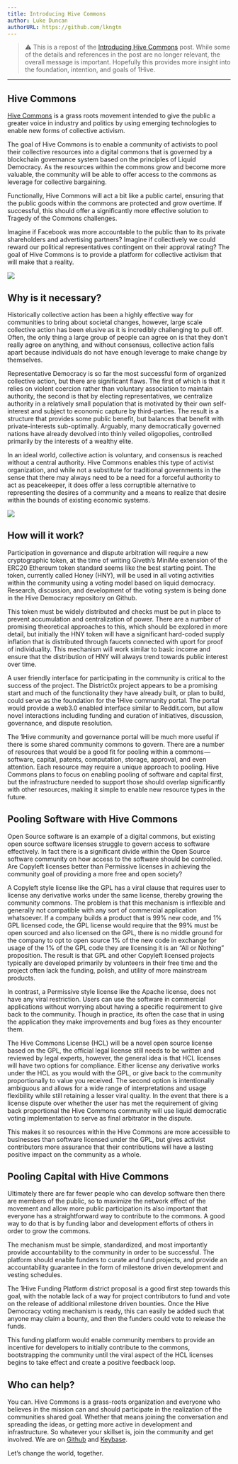 ```yaml
---
title: Introducing Hive Commons
author: Luke Duncan
authorURL: https://github.com/lkngtn
---
```


> ⚠️ This is a repost of the [Introducing Hive Commons](https://medium.com/hive-commons/introducing-hive-commons-95dad77814bb) post. While some of the details and references in the post are no longer relevant, the overall message is important. Hopefully this provides more insight into the foundation, intention, and goals of 1Hive.

<hr>

## Hive Commons

[Hive Commons](http://hivecommons.org/) is a grass roots movement intended to give the public a greater voice in industry and politics by using emerging technologies to enable new forms of collective activism.

The goal of Hive Commons is to enable a community of activists to pool their collective resources into a digital commons that is governed by a blockchain governance system based on the principles of Liquid Democracy. As the resources within the commons grow and become more valuable, the community will be able to offer access to the commons as leverage for collective bargaining.

Functionally, Hive Commons will act a bit like a public cartel, ensuring that the public goods within the commons are protected and grow overtime. If successful, this should offer a significantly more effective solution to Tragedy of the Commons challenges.

Imagine if Facebook was more accountable to the public than to its private shareholders and advertising partners? Imagine if collectively we could reward our political representatives contingent on their approval rating? The goal of Hive Commons is to provide a platform for collective activism that will make that a reality.

<img src='https://cdn-images-1.medium.com/max/1080/1*1gYJoTfi8cfqMLw5s4DV5g.png' />

## Why is it necessary?

Historically collective action has been a highly effective way for communities to bring about societal changes, however, large scale collective action has been elusive as it is incredibly challenging to pull off. Often, the only thing a large group of people can agree on is that they don’t really agree on anything, and without consensus, collective action falls apart because individuals do not have enough leverage to make change by themselves.

Representative Democracy is so far the most successful form of organized collective action, but there are significant flaws. The first of which is that it relies on violent coercion rather than voluntary association to maintain authority, the second is that by electing representatives, we centralize authority in a relatively small population that is motivated by their own self-interest and subject to economic capture by third-parties. The result is a structure that provides some public benefit, but balances that benefit with private-interests sub-optimally. Arguably, many democratically governed nations have already devolved into thinly veiled oligopolies, controlled primarily by the interests of a wealthy elite.

In an ideal world, collective action is voluntary, and consensus is reached without a central authority. Hive Commons enables this type of activist organization, and while not a substitute for traditional governments in the sense that there may always need to be a need for a forceful authority to act as peacekeeper, it does offer a less corruptible alternative to representing the desires of a community and a means to realize that desire within the bounds of existing economic systems.

<img src='https://cdn-images-1.medium.com/max/1080/1*Wa-7x3D06jFK4x9aUcZepA.png' />

## How will it work?

Participation in governance and dispute arbitration will require a new cryptographic token, at the time of writing Giveth’s MiniMe extension of the ERC20 Ethereum token standard seems like the best starting point. The token, currently called Honey (HNY), will be used in all voting activities within the community using a voting model based on liquid democracy. Research, discussion, and development of the voting system is being done in the Hive Democracy repository on Github.

This token must be widely distributed and checks must be put in place to prevent accumulation and centralization of power. There are a number of promising theoretical approaches to this, which should be explored in more detail, but initially the HNY token will have a significant hard-coded supply inflation that is distributed through faucets connected with uport for proof of individuality. This mechanism will work similar to basic income and ensure that the distribution of HNY will always trend towards public interest over time.

A user friendly interface for participating in the community is critical to the success of the project. The District0x project appears to be a promising start and much of the functionality they have already built, or plan to build, could serve as the foundation for the 1Hive community portal. The portal would provide a web3.0 enabled interface similar to Reddit.com, but allow novel interactions including funding and curation of initiatives, discussion, governance, and dispute resolution.

The 1Hive community and governance portal will be much more useful if there is some shared community commons to govern. There are a number of resources that would be a good fit for pooling within a commons — software, capital, patents, computation, storage, approval, and even attention. Each resource may require a unique approach to pooling. Hive Commons plans to focus on enabling pooling of software and capital first, but the infrastructure needed to support those should overlap significantly with other resources, making it simple to enable new resource types in the future.

## Pooling Software with Hive Commons

Open Source software is an example of a digital commons, but existing open source software licenses struggle to govern access to software effectively. In fact there is a significant divide within the Open Source software community on how access to the software should be controlled. Are Copyleft licenses better than Permissive licenses in achieving the community goal of providing a more free and open society?

A Copyleft style license like the GPL has a viral clause that requires user to license any derivative works under the same license, thereby growing the community commons. The problem is that this mechanism is inflexible and generally not compatible with any sort of commercial application whatsoever. If a company builds a product that is 99% new code, and 1% GPL licensed code, the GPL license would require that the 99% must be open sourced and also licensed on the GPL, there is no middle ground for the company to opt to open source 1% of the new code in exchange for usage of the 1% of the GPL code they are licensing it is an “All or Nothing” proposition. The result is that GPL and other Copyleft licensed projects typically are developed primarily by volunteers in their free time and the project often lack the funding, polish, and utility of more mainstream products.

In contrast, a Permissive style license like the Apache license, does not have any viral restriction. Users can use the software in commercial applications without worrying about having a specific requirement to give back to the community. Though in practice, its often the case that in using the application they make improvements and bug fixes as they encounter them.

The Hive Commons License (HCL) will be a novel open source license based on the GPL, the official legal license still needs to be written and reviewed by legal experts, however, the general idea is that HCL licenses will have two options for compliance. Either license any derivative works under the HCL as you would with the GPL, or give back to the community proportionally to value you received. The second option is intentionally ambiguous and allows for a wide range of interpretations and usage flexibility while still retaining a lesser viral quality. In the event that there is a license dispute over whether the user has met the requirement of giving back proportional the Hive Commons community will use liquid democratic voting implementation to serve as final arbitrator in the dispute.

This makes it so resources within the Hive Commons are more accessible to businesses than software licensed under the GPL, but gives activist contributors more assurance that their contributions will have a lasting positive impact on the community as a whole.

## Pooling Capital with Hive Commons

Ultimately there are far fewer people who can develop software then there are members of the public, so to maximize the network effect of the movement and allow more public participation its also important that everyone has a straightforward way to contribute to the commons. A good way to do that is by funding labor and development efforts of others in order to grow the commons.

The mechanism must be simple, standardized, and most importantly provide accountability to the community in order to be successful. The platform should enable funders to curate and fund projects, and provide an accountability guarantee in the form of milestone driven development and vesting schedules.

The 1Hive Funding Platform district proposal is a good first step towards this goal, with the notable lack of a way for project contributors to fund and vote on the release of additional milestone driven bounties. Once the Hive Democracy voting mechanism is ready, this can easily be added such that anyone may claim a bounty, and then the funders could vote to release the funds.

This funding platform would enable community members to provide an incentive for developers to initially contribute to the commons, bootstrapping the community until the viral aspect of the HCL licenses begins to take effect and create a positive feedback loop.

## Who can help?

You can. Hive Commons is a grass-roots organization and everyone who believes in the mission can and should participate in the realization of the communities shared goal. Whether that means joining the conversation and spreading the ideas, or getting more active in development and infrastructure. So whatever your skillset is, join the community and get involved. We are on [Github](https://github.com/1Hive) and [Keybase](https://keybase.io/team/1hive).

Let’s change the world, together.
